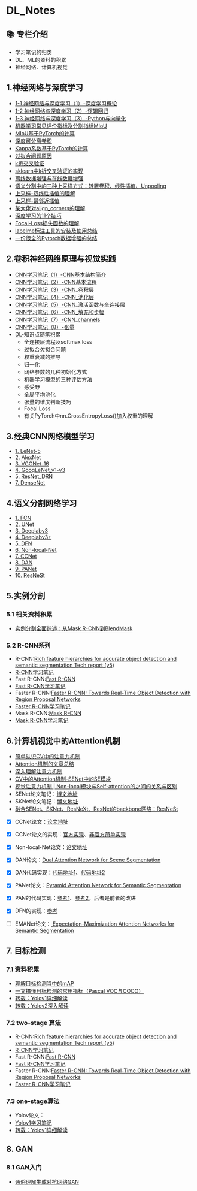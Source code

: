 # DL_Notes

## 📚 专栏介绍

- 学习笔记的归类
- DL、ML的资料的积累
- 神经网络、计算机视觉

## 1.神经网络与深度学习

- [1-1 神经网络与深度学习（1）-深度学习概论](http://yearing1017.cn/2019/04/12/%E7%A5%9E%E7%BB%8F%E7%BD%91%E7%BB%9C%E4%B8%8E%E6%B7%B1%E5%BA%A6%E5%AD%A6%E4%B9%A0-1-%E6%B7%B1%E5%BA%A6%E5%AD%A6%E4%B9%A0%E6%A6%82%E8%AE%BA/)
- [1-2 神经网络与深度学习（2）-逻辑回归](http://yearing1017.cn/2019/04/27/%E7%A5%9E%E7%BB%8F%E7%BD%91%E7%BB%9C%E4%B8%8E%E6%B7%B1%E5%BA%A6%E5%AD%A6%E4%B9%A0-2-%E9%80%BB%E8%BE%91%E5%9B%9E%E5%BD%92/)
- [1-3 神经网络与深度学习（3）-Python与向量化](http://yearing1017.cn/2019/05/02/%E7%A5%9E%E7%BB%8F%E7%BD%91%E7%BB%9C%E4%B8%8E%E6%B7%B1%E5%BA%A6%E5%AD%A6%E4%B9%A0-3-Python%E4%B8%8E%E5%90%91%E9%87%8F%E5%8C%96/)
- [机器学习常见评价指标及分割指标MIoU](http://yearing1017.cn/2020/02/07/语义分割指标MIoU/)
- [MIoU基于PyTorch的计算](http://yearing1017.cn/2020/02/17/MIoU-PyTorch/)
- [深度可分离卷积](http://yearing1017.cn/2020/02/15/Depthwise-separable-convolution/)
- [Kappa系数基于PyTorch的计算](http://yearing1017.cn/2020/02/27/基于混淆矩阵的Kappa系数的计算/)
- [过拟合问题原因](https://www.cnblogs.com/eilearn/p/9203186.html)
- [k折交叉验证](https://zhuanlan.zhihu.com/p/67563863)
- [sklearn中k折交叉验证的实现](https://scikit-learn.org/stable/modules/cross_validation.html#cross-validation) 
- [离线数据增强与在线数据增强](https://zhuanlan.zhihu.com/p/56139575)
- [语义分割中的三种上采样方式：转置卷积、线性插值、Unpooling](https://zhuanlan.zhihu.com/p/92123010)
- [上采样-双线性插值的理解](https://www.zhihu.com/search?type=content&q=%E4%B8%8A%E9%87%87%E6%A0%B7%20%E5%8F%8C%E7%BA%BF%E6%80%A7%E6%8F%92%E5%80%BC)
- [上采样-最邻近插值](https://zhuanlan.zhihu.com/p/89421892)
- [某大佬对align_corners的理解](https://zhuanlan.zhihu.com/p/87572724)
- [深度学习的11个技巧](https://zhuanlan.zhihu.com/p/138024517)
- [Focal-Loss损失函数的理解](https://www.zhihu.com/search?q=focal%20loss%20pytorch&type=content)
- [labelme标注工具的安装及使用总结](http://yearing1017.cn/2020/05/30/labelme%E7%9A%84%E5%AE%89%E8%A3%85%E5%8F%8A%E4%BD%BF%E7%94%A8/)
- [一份很全的Pytorch数据增强的总结](https://segmentfault.com/a/1190000022784467)


## 2.卷积神经网络原理与视觉实践

- [CNN学习笔记（1）-CNN基本结构简介](http://yearing1017.cn/2019/07/28/CNN%E5%9F%BA%E7%A1%80%E7%9F%A5%E8%AF%86/)
- [CNN学习笔记（2）-CNN基本流程](http://yearing1017.cn/2019/08/04/CNN%E5%9F%BA%E6%9C%AC%E6%B5%81%E7%A8%8B/)
- [CNN学习笔记（3）-CNN_卷积层](http://yearing1017.cn/2019/08/11/CNN基本部件-卷积层/)
- [CNN学习笔记（4）-CNN_池化层](http://yearing1017.cn/2019/08/13/CNN%E5%9F%BA%E6%9C%AC%E9%83%A8%E4%BB%B6-%E6%B1%87%E5%90%88%E5%B1%82/)
- [CNN学习笔记（5）-CNN_激活函数与全连接层](http://yearing1017.cn/2019/08/14/CNN-%E6%BF%80%E6%B4%BB%E5%87%BD%E6%95%B0%E4%B8%8E%E5%85%A8%E8%BF%9E%E6%8E%A5%E5%B1%82/)
- [CNN学习笔记（6）-CNN_填充和步幅](http://yearing1017.cn/2019/09/05/CNN-%E5%A1%AB%E5%85%85%E5%92%8C%E6%AD%A5%E5%B9%85/)
- [CNN学习笔记（7）-CNN_channels](http://yearing1017.cn/2019/09/07/CNN-channels/)
- [CNN学习笔记（8）-张量](http://yearing1017.cn/2019/11/12/%E7%A5%9E%E7%BB%8F%E7%BD%91%E7%BB%9C-%E5%BC%A0%E9%87%8F/)
- [DL-知识点随笔积累](http://yearing1017.cn/2019/11/14/DL-%E7%9F%A5%E8%AF%86%E7%82%B9%E9%9A%8F%E7%AC%94%E7%A7%AF%E7%B4%AF/)
  - 全连接层流程及softmax loss
  - 过拟合欠拟合问题
  - 权重衰减的推导
  - 归一化
  - 网络参数的几种初始化方式
  - 机器学习模型的三种评估方法
  - 感受野
  - 全局平均池化
  - 张量的维度判断技巧
  - Focal Loss
  - 有关PyTorch中nn.CrossEntropyLoss()加入权重的理解
  
## 3.经典CNN网络模型学习
- [1. LeNet-5](http://yearing1017.cn/2019/09/09/CNN-LeNet-5/)
- [2. AlexNet](http://yearing1017.cn/2019/09/10/CNN-AlexNet/)
- [3. VGGNet-16](http://yearing1017.cn/2019/09/13/CNN-VGGNet16/)
- [4. GoogLeNet_v1-v3](http://yearing1017.cn/2019/09/24/GoogLeNet-V1-V3/)
- [5. ResNet_DRN](http://yearing1017.cn/2019/09/26/ResNet-DRN/)
- [7. DenseNet](http://yearing1017.cn/2019/10/29/DenseNet-CVPR2017/)

## 4.语义分割网络学习
- [1. FCN](http://yearing1017.cn/2019/10/17/FCN-%E8%AF%AD%E4%B9%89%E5%88%86%E5%89%B2/)
- [2. UNet](http://yearing1017.cn/2019/11/21/U-Net-paper/)
- [3. Deeplabv3](https://github.com/yearing1017/Deeplabv3_Pytorch/blob/master/Deeplab_v3.md)
- [4. Deeplabv3+](https://github.com/yearing1017/Paper_Note/blob/master/论文Markdown笔记/deeplabv3%2B_paper.md)
- [5. DFN](http://yearing1017.cn/2020/03/19/DFN-paper/)
- [6. Non-local-Net](http://yearing1017.cn/2020/04/05/Non-local-paper/)
- [7. CCNet](http://yearing1017.cn/2020/03/26/CCNet-paper/)
- [8. DAN](http://yearing1017.cn/2020/04/06/DAN-paper/#more)
- [9. PANet](http://yearing1017.cn/2020/04/10/PAN-paper/)
- [10. ResNeSt](http://yearing1017.cn/2020/05/17/ResNeSt-Split-Attention-Networks/)


## 5.实例分割

### 5.1 相关资料积累
- [实例分割全面综述：从Mask R-CNN到BlendMask](https://zhuanlan.zhihu.com/p/110132002)

### 5.2 R-CNN系列
- R-CNN:[Rich feature hierarchies for accurate object detection and semantic segmentation Tech report (v5)](http://cn.arxiv.org/pdf/1311.2524.pdf)
- [R-CNN学习笔记](http://yearing1017.cn/2020/04/26/R-CNN-paper/)
- Fast R-CNN:[Fast R-CNN](http://cn.arxiv.org/pdf/1504.08083v2)
- [Fast R-CNN学习笔记](http://yearing1017.cn/2020/04/27/Fast-R-CNN/)
- Faster R-CNN:[Faster R-CNN: Towards Real-Time Object Detection with Region Proposal Networks](http://cn.arxiv.org/pdf/1506.01497.pdf)
- [Faster R-CNN学习笔记](http://yearing1017.cn/2020/04/29/Faster-R-CNN/)
- Mask R-CNN:[Mask R-CNN](https://arxiv.org/pdf/1703.06870.pdf)
- [Mask R-CNN学习笔记](http://yearing1017.cn/2020/05/04/Mask-R-CNN/)

## 6.计算机视觉中的Attention机制
- [简单认识CV中的注意力机制](https://blog.csdn.net/paper_reader/article/details/81082351)
- [Attention机制的文章总结](https://blog.csdn.net/humanpose/article/details/85332392)
- [深入理解注意力机制](https://zhuanlan.zhihu.com/p/40197380)
- [CV中的Attention机制-SENet中的SE模块]( https://zhuanlan.zhihu.com/p/102035721)
- [视觉注意力机制 | Non-local模块与Self-attention的之间的关系与区别](https://zhuanlan.zhihu.com/p/110130098)
- SENet论文笔记：[博文地址](http://yearing1017.cn/2020/05/11/SENet-paper/)
- SKNet论文笔记：[博文地址](http://yearing1017.cn/2020/05/14/SKNet/)
- [融合SENet、SKNet、ResNeXt、ResNet的backbone网络：ResNeSt](http://yearing1017.cn/2020/05/17/ResNeSt-Split-Attention-Networks/)
- [x] CCNet论文：[论文地址](http://cn.arxiv.org/pdf/1811.11721.pdf)
- [x] CCNet论文的实现：[官方实现](https://github.com/speedinghzl/CCNet)、[非官方简单实现](https://github.com/Serge-weihao/CCNet-Pure-Pytorch)
- [x] Non-local-Net论文：[论文地址](https://arxiv.org/abs/1711.07971)
- [x] DAN论文：[Dual Attention Network for Scene Segmentation](https://arxiv.org/abs/1809.02983)
- [x] DAN代码实现：[代码地址1](https://github.com/yiskw713/DualAttention_for_Segmentation)、[代码地址2](https://github.com/junfu1115/DANet/)
- [x] PANet论文：[Pyramid Attention Network for Semantic Segmentation](http://cn.arxiv.org/pdf/1805.10180v1.pdf)
- [x] PAN的代码实现：[参考1](https://github.com/JaveyWang/Pyramid-Attention-Networks-pytorch/)、[参考2](https://github.com/Andy-zhujunwen/pytorch-Pyramid-Attention-Networks-PAN-/)，后者是前者的改进
- [x] DFN的实现：[参考](https://github.com/ycszen/TorchSeg/tree/master/model/dfn)
- [ ] EMANet论文：[ Expectation-Maximization Attention Networks for Semantic Segmentation](https://zhuanlan.zhihu.com/p/78018142)


## 7. 目标检测

### 7.1 资料积累
- [理解目标检测当中的mAP](https://blog.csdn.net/hsqyc/article/details/81702437)
- [一文搞懂目标检测的常用指标（Pascal VOC与COCO）](http://activepony.com/shen-du-xue-xi/mu-biao-jian-ce/mu-biao-jian-ce-ping-jie-zhi-biao/)
- [转载：Yolov1详细解读](https://zhuanlan.zhihu.com/p/46691043)
- [转载：Yolov2深入解读](https://zhuanlan.zhihu.com/p/47575929)


### 7.2 two-stage 算法
- R-CNN:[Rich feature hierarchies for accurate object detection and semantic segmentation Tech report (v5)](http://cn.arxiv.org/pdf/1311.2524.pdf)
- [R-CNN学习笔记](http://yearing1017.cn/2020/04/26/R-CNN-paper/)
- Fast R-CNN:[Fast R-CNN](http://cn.arxiv.org/pdf/1504.08083v2)
- [Fast R-CNN学习笔记](http://yearing1017.cn/2020/04/27/Fast-R-CNN/)
- Faster R-CNN:[Faster R-CNN: Towards Real-Time Object Detection with Region Proposal Networks](http://cn.arxiv.org/pdf/1506.01497.pdf)
- [Faster R-CNN学习笔记](http://yearing1017.cn/2020/04/29/Faster-R-CNN/)

### 7.3 one-stage算法
- Yolov论文：[]()
- [Yolov1学习笔记]()
- [转载：Yolov1详细解读](https://zhuanlan.zhihu.com/p/46691043)


## 8. GAN

### 8.1 GAN入门
- [通俗理解生成对抗网络GAN](https://zhuanlan.zhihu.com/p/33752313)
